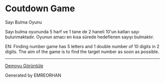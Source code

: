 # Coutdown Game

Sayı Bulma Oyunu

Sayı bulma oyununda 5 harf ve 1 tane de 2 haneli 10'un katları sayı bulunmaktadır. Oyunun amacı en kısa sürede hedeflenen sayıyı bulmaktır.

EN: Finding number game has 5 letters and 1 double number of 10 digits in 2 digits. The aim of the game is to find the target number as soon as possible.

---
[Demoyu Görüntüle](https://mreorhan.github.io/Coutdown-Game/ "Demoyu Görüntüle")

Generated by EMREORHAN
